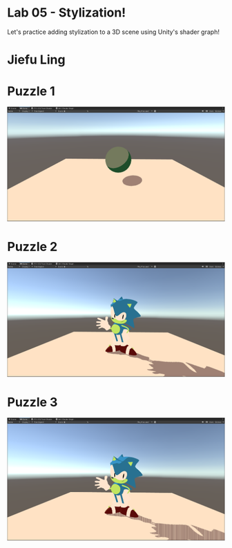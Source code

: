 # Lab 05 - Stylization!
Let's practice adding stylization to a 3D scene using Unity's shader graph!

# Jiefu Ling

# Puzzle 1
![](Images/1.png)  

# Puzzle 2
![](Images/2.png)  

# Puzzle 3
![](Images/3.png)  
